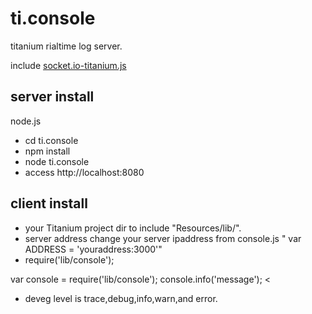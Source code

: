 ti.console
==========

titanium rialtime log server.

include 
[socket.io-titanium.js](https://github.com/nowelium/socket.io-titanium)

server install
---------------
node.js
* cd ti.console
* npm install
* node ti.console
* access http://localhost:8080

client install
---------------
* your Titanium project dir to include "Resources/lib/".
* server address change your server ipaddress from console.js " var ADDRESS = 'youraddress:3000'"
* require('lib/console');
>
var console = require('lib/console');
console.info('message');
<
* deveg level is trace,debug,info,warn,and error.
